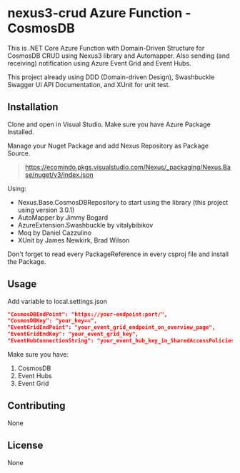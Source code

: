 # nexus3-crud Azure Function - CosmosDB

This is .NET Core Azure Function with Domain-Driven Structure for CosmosDB CRUD using Nexus3 library and Automapper.
Also sending (and receiving) notification using Azure Event Grid and Event Hubs.

This project already using DDD (Domain-driven Design), Swashbuckle Swagger UI API Documentation, and XUnit for unit test.

## Installation

Clone and open in Visual Studio. Make sure you have Azure Package Installed.

Manage your Nuget Package and add Nexus Repository as Package Source.
> https://ecomindo.pkgs.visualstudio.com/Nexus/_packaging/Nexus.Base/nuget/v3/index.json

Using:
- Nexus.Base.CosmosDBRepository to start using the library (this project using version 3.0.1)
- AutoMapper by Jimmy Bogard
- AzureExtension.Swashbuckle by vitalybibikov
- Moq by Daniel Cazzulino
- XUnit by James Newkirk, Brad Wilson

Don't forget to read every PackageReference in every csproj file and install the Package.

## Usage
Add variable to local.settings.json

```JSON
"CosmosDBEndPoint": "https://your-endpoint:port/",
"CosmosDBKey": "your_key==",
"EventGridEndPoint": "your_event_grid_endpoint_on_overview_page",
"EventGridEndKey": "your_event_grid_key",
"EventHubConnectionString": "your_event_hub_key_in_SharedAccessPolicies"
```

Make sure you have:
1. CosmosDB
2. Event Hubs
3. Event Grid

## Contributing
None

## License
None